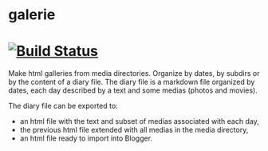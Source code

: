 # galerie

# [![Build Status](https://travis-ci.org/GillesArcas/galerie.svg?branch=master)](https://travis-ci.org/GillesArcas/galerie)

Make html galleries from media directories. Organize by dates, by subdirs or by
the content of a diary file. The diary file is a markdown file organized by
dates, each day described by a text and some medias (photos and movies).

The diary file can be exported to:

* an html file with the text and subset of medias associated with each day,
* the previous html file extended with all medias in the media directory,
* an html file ready to import into Blogger.
